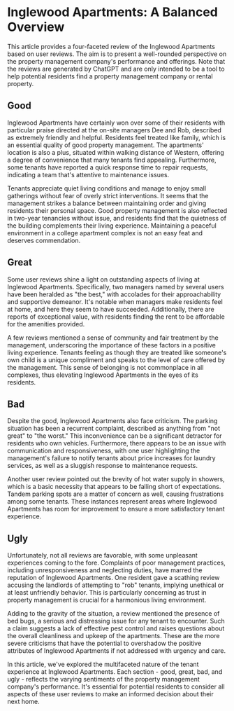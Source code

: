 # Inglewood Apartments: A Balanced Overview

This article provides a four-faceted review of the Inglewood Apartments based on user reviews. The aim is to present a well-rounded perspective on the property management company's performance and offerings. Note that the reviews are generated by ChatGPT and are only intended to be a tool to help potential residents find a property management company or rental property.

## Good
Inglewood Apartments have certainly won over some of their residents with particular praise directed at the on-site managers Dee and Rob, described as extremely friendly and helpful. Residents feel treated like family, which is an essential quality of good property management. The apartments' location is also a plus, situated within walking distance of Western, offering a degree of convenience that many tenants find appealing. Furthermore, some tenants have reported a quick response time to repair requests, indicating a team that's attentive to maintenance issues. 

Tenants appreciate quiet living conditions and manage to enjoy small gatherings without fear of overly strict interventions. It seems that the management strikes a balance between maintaining order and giving residents their personal space. Good property management is also reflected in two-year tenancies without issue, and residents find that the quietness of the building complements their living experience. Maintaining a peaceful environment in a college apartment complex is not an easy feat and deserves commendation.

## Great
Some user reviews shine a light on outstanding aspects of living at Inglewood Apartments. Specifically, two managers named by several users have been heralded as "the best," with accolades for their approachability and supportive demeanor. It's notable when managers make residents feel at home, and here they seem to have succeeded. Additionally, there are reports of exceptional value, with residents finding the rent to be affordable for the amenities provided.

A few reviews mentioned a sense of community and fair treatment by the management, underscoring the importance of these factors in a positive living experience. Tenants feeling as though they are treated like someone's own child is a unique compliment and speaks to the level of care offered by the management. This sense of belonging is not commonplace in all complexes, thus elevating Inglewood Apartments in the eyes of its residents.

## Bad
Despite the good, Inglewood Apartments also face criticism. The parking situation has been a recurrent complaint, described as anything from "not great" to "the worst." This inconvenience can be a significant detractor for residents who own vehicles. Furthermore, there appears to be an issue with communication and responsiveness, with one user highlighting the management's failure to notify tenants about price increases for laundry services, as well as a sluggish response to maintenance requests.

Another user review pointed out the brevity of hot water supply in showers, which is a basic necessity that appears to be falling short of expectations. Tandem parking spots are a matter of concern as well, causing frustrations among some tenants. These instances represent areas where Inglewood Apartments has room for improvement to ensure a more satisfactory tenant experience.

## Ugly
Unfortunately, not all reviews are favorable, with some unpleasant experiences coming to the fore. Complaints of poor management practices, including unresponsiveness and neglecting duties, have marred the reputation of Inglewood Apartments. One resident gave a scathing review accusing the landlords of attempting to "rob" tenants, implying unethical or at least unfriendly behavior. This is particularly concerning as trust in property management is crucial for a harmonious living environment.

Adding to the gravity of the situation, a review mentioned the presence of bed bugs, a serious and distressing issue for any tenant to encounter. Such a claim suggests a lack of effective pest control and raises questions about the overall cleanliness and upkeep of the apartments. These are the more severe criticisms that have the potential to overshadow the positive attributes of Inglewood Apartments if not addressed with urgency and care.

In this article, we've explored the multifaceted nature of the tenant experience at Inglewood Apartments. Each section - good, great, bad, and ugly - reflects the varying sentiments of the property management company's performance. It's essential for potential residents to consider all aspects of these user reviews to make an informed decision about their next home.